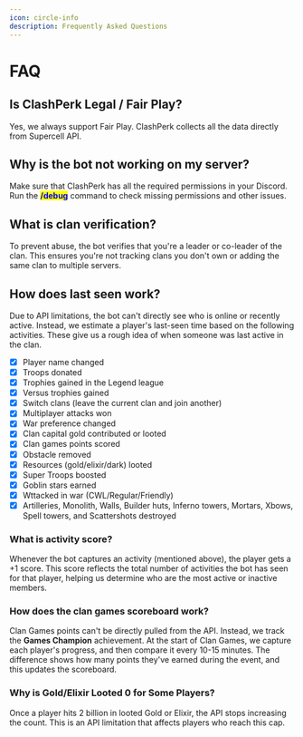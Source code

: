 ```yaml
---
icon: circle-info
description: Frequently Asked Questions
---
```


# FAQ

## Is ClashPerk Legal / Fair Play?

Yes, we always support Fair Play. ClashPerk collects all the data directly from Supercell API.

## Why is the bot not working on my server?

Make sure that ClashPerk has all the required permissions in your Discord. Run the <mark style="color:blue;">**/debug**</mark> command to check missing permissions and other issues.

## What is clan verification?

To prevent abuse, the bot verifies that you're a leader or co-leader of the clan. This ensures you're not tracking clans you don't own or adding the same clan to multiple servers.

## How does last seen work?

Due to API limitations, the bot can't directly see who is online or recently active. Instead, we estimate a player's last-seen time based on the following activities. These give us a rough idea of when someone was last active in the clan.

* [x] Player name changed
* [x] Troops donated
* [x] Trophies gained in the Legend league
* [x] Versus trophies gained
* [x] Switch clans (leave the current clan and join another)
* [x] Multiplayer attacks won
* [x] War preference changed
* [x] Clan capital gold contributed or looted
* [x] Clan games points scored
* [x] Obstacle removed
* [x] Resources (gold/elixir/dark) looted
* [x] Super Troops boosted
* [x] Goblin stars earned
* [x] Wttacked in war (CWL/Regular/Friendly)
* [x] Artilleries, Monolith, Walls, Builder huts, Inferno towers, Mortars, Xbows, Spell towers, and Scattershots destroyed

### What is activity score?

Whenever the bot captures an activity (mentioned above), the player gets a +1 score. This score reflects the total number of activities the bot has seen for that player, helping us determine who are the most active or inactive members.

### How does the clan games scoreboard work?

Clan Games points can't be directly pulled from the API. Instead, we track the **Games Champion** achievement. At the start of Clan Games, we capture each player's progress, and then compare it every 10-15 minutes. The difference shows how many points they've earned during the event, and this updates the scoreboard.

### **Why is Gold/Elixir Looted 0 for Some Players?**

Once a player hits 2 billion in looted Gold or Elixir, the API stops increasing the count. This is an API limitation that affects players who reach this cap.
